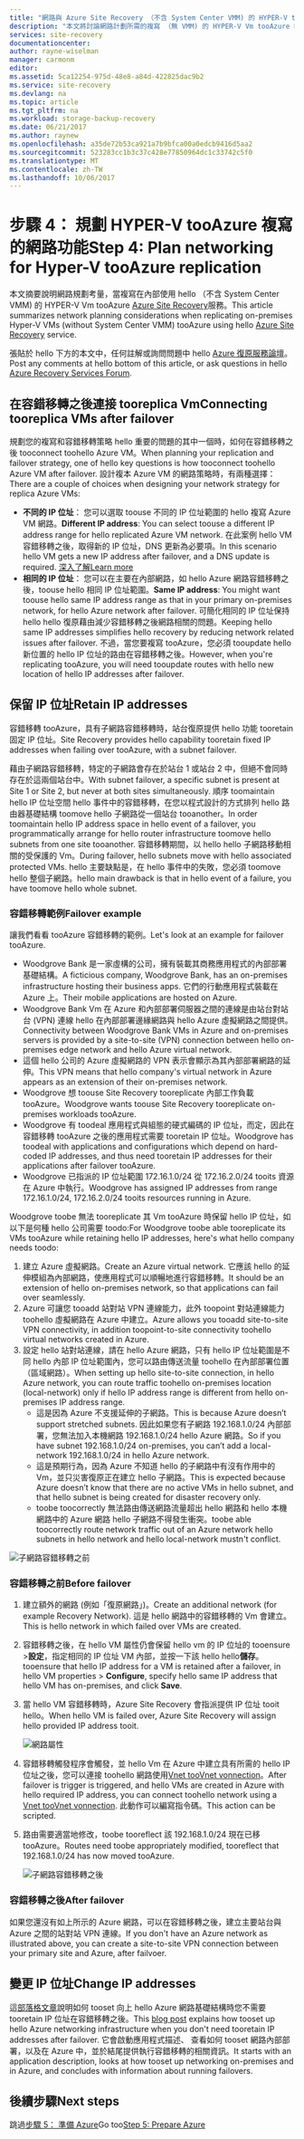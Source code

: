 ```yaml
---
title: "網路與 Azure Site Recovery （不含 System Center VMM) 的 HYPER-V tooAzure 複寫 aaaPlan |Microsoft 文件"
description: "本文將討論網路計劃所需的複寫 （無 VMM) 的 HYPER-V Vm tooAzure 時"
services: site-recovery
documentationcenter: 
author: rayne-wiselman
manager: carmonm
editor: 
ms.assetid: 5ca12254-975d-48e8-a84d-422825dac9b2
ms.service: site-recovery
ms.devlang: na
ms.topic: article
ms.tgt_pltfrm: na
ms.workload: storage-backup-recovery
ms.date: 06/21/2017
ms.author: raynew
ms.openlocfilehash: a35de72b53ca921a7b9bfca00a0edcb9416d5aa2
ms.sourcegitcommit: 523283cc1b3c37c428e77850964dc1c33742c5f0
ms.translationtype: MT
ms.contentlocale: zh-TW
ms.lasthandoff: 10/06/2017
---
```

# <a name="step-4-plan-networking-for-hyper-v-tooazure-replication"></a><span data-ttu-id="53f89-103">步驟 4： 規劃 HYPER-V tooAzure 複寫的網路功能</span><span class="sxs-lookup"><span data-stu-id="53f89-103">Step 4: Plan networking for Hyper-V tooAzure replication</span></span>

<span data-ttu-id="53f89-104">本文摘要說明網路規劃考量，當複寫在內部使用 hello （不含 System Center VMM) 的 HYPER-V Vm tooAzure [Azure Site Recovery](site-recovery-overview.md)服務。</span><span class="sxs-lookup"><span data-stu-id="53f89-104">This article summarizes network planning considerations when replicating on-premises Hyper-V VMs (without System Center VMM) tooAzure using hello [Azure Site Recovery](site-recovery-overview.md) service.</span></span>

<span data-ttu-id="53f89-105">張貼於 hello 下方的本文中，任何註解或詢問問題中 hello [Azure 復原服務論壇](https://social.msdn.microsoft.com/forums/azure/home?forum=hypervrecovmgr)。</span><span class="sxs-lookup"><span data-stu-id="53f89-105">Post any comments at hello bottom of this article, or ask questions in hello [Azure Recovery Services Forum](https://social.msdn.microsoft.com/forums/azure/home?forum=hypervrecovmgr).</span></span>


## <a name="connecting-tooreplica-vms-after-failover"></a><span data-ttu-id="53f89-106">在容錯移轉之後連接 tooreplica Vm</span><span class="sxs-lookup"><span data-stu-id="53f89-106">Connecting tooreplica VMs after failover</span></span>

<span data-ttu-id="53f89-107">規劃您的複寫和容錯移轉策略 hello 重要的問題的其中一個時，如何在容錯移轉之後 tooconnect toohello Azure VM。</span><span class="sxs-lookup"><span data-stu-id="53f89-107">When planning your replication and failover strategy, one of hello key questions is how tooconnect toohello Azure VM after failover.</span></span> <span data-ttu-id="53f89-108">設計複本 Azure VM 的網路策略時，有兩種選擇：</span><span class="sxs-lookup"><span data-stu-id="53f89-108">There are a couple of choices when designing your network strategy for replica Azure VMs:</span></span>

- <span data-ttu-id="53f89-109">**不同的 IP 位址**： 您可以選取 toouse 不同的 IP 位址範圍的 hello 複寫 Azure VM 網路。</span><span class="sxs-lookup"><span data-stu-id="53f89-109">**Different IP address**: You can select toouse a different IP address range for hello replicated Azure VM network.</span></span> <span data-ttu-id="53f89-110">在此案例 hello VM 容錯移轉之後，取得新的 IP 位址，DNS 更新為必要項。</span><span class="sxs-lookup"><span data-stu-id="53f89-110">In this scenario hello VM gets a new IP address after failover, and a DNS update is required.</span></span> [<span data-ttu-id="53f89-111">深入了解</span><span class="sxs-lookup"><span data-stu-id="53f89-111">Learn more</span></span>](site-recovery-test-failover-vmm-to-vmm.md#prepare-the-infrastructure-for-test-failover)
- <span data-ttu-id="53f89-112">**相同的 IP 位址**： 您可以在主要在內部網路，如 hello Azure 網路容錯移轉之後，toouse hello 相同 IP 位址範圍。</span><span class="sxs-lookup"><span data-stu-id="53f89-112">**Same IP address**: You might want toouse hello same IP address range as that in your primary on-premises network, for hello Azure network after failover.</span></span>  <span data-ttu-id="53f89-113">可簡化相同的 IP 位址保持 hello hello 復原藉由減少容錯移轉之後網路相關的問題。</span><span class="sxs-lookup"><span data-stu-id="53f89-113">Keeping hello same IP addresses simplifies hello recovery by reducing network related issues after failover.</span></span> <span data-ttu-id="53f89-114">不過，當您要複寫 tooAzure，您必須 tooupdate hello 新位置的 hello IP 位址的路由在容錯移轉之後。</span><span class="sxs-lookup"><span data-stu-id="53f89-114">However, when you're replicating tooAzure, you will need tooupdate routes with hello new location of hello IP addresses after failover.</span></span>


## <a name="retain-ip-addresses"></a><span data-ttu-id="53f89-115">保留 IP 位址</span><span class="sxs-lookup"><span data-stu-id="53f89-115">Retain IP addresses</span></span>

<span data-ttu-id="53f89-116">容錯移轉 tooAzure，具有子網路容錯移轉時，站台復原提供 hello 功能 tooretain 固定 IP 位址。</span><span class="sxs-lookup"><span data-stu-id="53f89-116">Site Recovery provides hello capability tooretain fixed IP addresses when failing over tooAzure, with a subnet failover.</span></span>

<span data-ttu-id="53f89-117">藉由子網路容錯移轉，特定的子網路會存在於站台 1 或站台 2 中，但絕不會同時存在於這兩個站台中。</span><span class="sxs-lookup"><span data-stu-id="53f89-117">With subnet failover, a specific subnet is present at Site 1 or Site 2, but never at both sites simultaneously.</span></span> <span data-ttu-id="53f89-118">順序 toomaintain hello IP 位址空間 hello 事件中的容錯移轉，在您以程式設計的方式排列 hello 路由器基礎結構 toomove hello 子網路從一個站台 tooanother。</span><span class="sxs-lookup"><span data-stu-id="53f89-118">In order toomaintain hello IP address space in hello event of a failover, you programmatically arrange for hello router infrastructure toomove hello subnets from one site tooanother.</span></span> <span data-ttu-id="53f89-119">容錯移轉期間，以 hello hello 子網路移動相關的受保護的 Vm。</span><span class="sxs-lookup"><span data-stu-id="53f89-119">During failover, hello subnets move with hello associated protected VMs.</span></span> <span data-ttu-id="53f89-120">hello 主要缺點是，在 hello 事件中的失敗，您必須 toomove hello 整個子網路。</span><span class="sxs-lookup"><span data-stu-id="53f89-120">hello main drawback is that in hello event of a failure, you have toomove hello whole subnet.</span></span>


### <a name="failover-example"></a><span data-ttu-id="53f89-121">容錯移轉範例</span><span class="sxs-lookup"><span data-stu-id="53f89-121">Failover example</span></span>

<span data-ttu-id="53f89-122">讓我們看看 tooAzure 容錯移轉的範例。</span><span class="sxs-lookup"><span data-stu-id="53f89-122">Let's look at an example for failover tooAzure.</span></span>

- <span data-ttu-id="53f89-123">Woodgrove Bank 是一家虛構的公司，擁有裝載其商務應用程式的內部部署基礎結構。</span><span class="sxs-lookup"><span data-stu-id="53f89-123">A ficticious company, Woodgrove Bank, has an on-premises infrastructure hosting their business apps.</span></span> <span data-ttu-id="53f89-124">它們的行動應用程式裝載在 Azure 上。</span><span class="sxs-lookup"><span data-stu-id="53f89-124">Their mobile applications are hosted on Azure.</span></span>
- <span data-ttu-id="53f89-125">Woodgrove Bank Vm 在 Azure 和內部部署伺服器之間的連線是由站台對站台 (VPN) 連線 hello 在內部部署邊緣網路與 hello Azure 虛擬網路之間提供。</span><span class="sxs-lookup"><span data-stu-id="53f89-125">Connectivity between Woodgrove Bank VMs in Azure and on-premises servers is provided by a site-to-site (VPN) connection between hello on-premises edge network and hello Azure virtual network.</span></span>
- <span data-ttu-id="53f89-126">這個 hello 公司的 Azure 虛擬網路的 VPN 表示會顯示為其內部部署網路的延伸。</span><span class="sxs-lookup"><span data-stu-id="53f89-126">This VPN means that hello company's virtual network in Azure appears as an extension of their on-premises network.</span></span>
- <span data-ttu-id="53f89-127">Woodgrove 想 toouse Site Recovery tooreplicate 內部工作負載 tooAzure。</span><span class="sxs-lookup"><span data-stu-id="53f89-127">Woodgrove wants toouse Site Recovery tooreplicate on-premises workloads tooAzure.</span></span>
 - <span data-ttu-id="53f89-128">Woodgrove 有 toodeal 應用程式與組態的硬式編碼的 IP 位址，而定，因此在容錯移轉 tooAzure 之後的應用程式需要 tooretain IP 位址。</span><span class="sxs-lookup"><span data-stu-id="53f89-128">Woodgrove has toodeal with applications and configurations which depend on hard-coded IP addresses, and thus need tooretain IP addresses for their applications after failover tooAzure.</span></span>
 - <span data-ttu-id="53f89-129">Woodgrove 已指派的 IP 位址範圍 172.16.1.0/24 從 172.16.2.0/24 tooits 資源在 Azure 中執行。</span><span class="sxs-lookup"><span data-stu-id="53f89-129">Woodgrove has assigned IP addresses from range 172.16.1.0/24, 172.16.2.0/24 tooits resources running in Azure.</span></span>


<span data-ttu-id="53f89-130">Woodgrove toobe 無法 tooreplicate 其 Vm tooAzure 時保留 hello IP 位址，如以下是何種 hello 公司需要 toodo:</span><span class="sxs-lookup"><span data-stu-id="53f89-130">For Woodgrove toobe able tooreplicate its VMs tooAzure while retaining hello IP addresses, here's what hello company needs toodo:</span></span>

1. <span data-ttu-id="53f89-131">建立 Azure 虛擬網路。</span><span class="sxs-lookup"><span data-stu-id="53f89-131">Create an Azure virtual network.</span></span> <span data-ttu-id="53f89-132">它應該 hello 的延伸模組為內部網路，使應用程式可以順暢地進行容錯移轉。</span><span class="sxs-lookup"><span data-stu-id="53f89-132">It should be an extension of hello on-premises network, so that applications can fail over seamlessly.</span></span>
2. <span data-ttu-id="53f89-133">Azure 可讓您 tooadd 站對站 VPN 連線能力，此外 toopoint 對站連線能力 toohello 虛擬網路在 Azure 中建立。</span><span class="sxs-lookup"><span data-stu-id="53f89-133">Azure allows you tooadd site-to-site VPN connectivity, in addition toopoint-to-site connectivity toohello virtual networks created in Azure.</span></span>
3. <span data-ttu-id="53f89-134">設定 hello 站對站連線，請在 hello Azure 網路，只有 hello IP 位址範圍是不同 hello 內部 IP 位址範圍內，您可以路由傳送流量 toohello 在內部部署位置 （區域網路）。</span><span class="sxs-lookup"><span data-stu-id="53f89-134">When setting up hello site-to-site connection, in hello Azure network, you can route traffic toohello on-premises location (local-network) only if hello IP address range is different from hello on-premises IP address range.</span></span>
    - <span data-ttu-id="53f89-135">這是因為 Azure 不支援延伸的子網路。</span><span class="sxs-lookup"><span data-stu-id="53f89-135">This is because Azure doesn’t support stretched subnets.</span></span> <span data-ttu-id="53f89-136">因此如果您有子網路 192.168.1.0/24 內部部署，您無法加入本機網路 192.168.1.0/24 hello Azure 網路。</span><span class="sxs-lookup"><span data-stu-id="53f89-136">So if you have subnet 192.168.1.0/24 on-premises, you can’t add a local-network 192.168.1.0/24 in hello Azure network.</span></span>
    - <span data-ttu-id="53f89-137">這是預期行為，因為 Azure 不知道 hello 的子網路中有沒有作用中的 Vm，並只災害復原正在建立 hello 子網路。</span><span class="sxs-lookup"><span data-stu-id="53f89-137">This is expected because Azure doesn’t know that there are no active VMs in hello subnet, and that hello subnet is being created for disaster recovery only.</span></span>
    - <span data-ttu-id="53f89-138">toobe toocorrectly 無法路由傳送網路流量超出 hello 網路和 hello 本機網路中的 Azure 網路 hello 子網路不得發生衝突。</span><span class="sxs-lookup"><span data-stu-id="53f89-138">toobe able toocorrectly route network traffic out of an Azure network hello subnets in hello network and hello local-network mustn't conflict.</span></span>

![子網路容錯移轉之前](./media/hyper-v-site-walkthrough-network/network-design7.png)

### <a name="before-failover"></a><span data-ttu-id="53f89-140">容錯移轉之前</span><span class="sxs-lookup"><span data-stu-id="53f89-140">Before failover</span></span>

1. <span data-ttu-id="53f89-141">建立額外的網路 (例如「復原網路」)。</span><span class="sxs-lookup"><span data-stu-id="53f89-141">Create an additional network (for example Recovery Network).</span></span> <span data-ttu-id="53f89-142">這是 hello 網路中的容錯移轉的 Vm 會建立。</span><span class="sxs-lookup"><span data-stu-id="53f89-142">This is hello network in which failed over VMs are created.</span></span>
2. <span data-ttu-id="53f89-143">容錯移轉之後，在 hello VM 屬性仍會保留 hello vm 的 IP 位址的 tooensure >**設定**，指定相同的 IP 位址 VM 內部，並按一下該 hello hello**儲存**。</span><span class="sxs-lookup"><span data-stu-id="53f89-143">tooensure that hello IP address for a VM is retained after a failover, in hello VM properties > **Configure**, specify hello same IP address that hello VM has on-premises, and click **Save**.</span></span>
3. <span data-ttu-id="53f89-144">當 hello VM 容錯移轉時，Azure Site Recovery 會指派提供 IP 位址 tooit hello。</span><span class="sxs-lookup"><span data-stu-id="53f89-144">When hello VM is failed over, Azure Site Recovery will assign hello provided IP address tooit.</span></span>

    ![網路屬性](./media/hyper-v-site-walkthrough-network/network-design8.png)

4. <span data-ttu-id="53f89-146">容錯移轉觸發程序會觸發，並 hello Vm 在 Azure 中建立具有所需的 hello IP 位址之後，您可以連接 toohello 網路使用[Vnet tooVnet vonnection](../vpn-gateway/virtual-networks-configure-vnet-to-vnet-connection.md)。</span><span class="sxs-lookup"><span data-stu-id="53f89-146">After failover is trigger is triggered, and hello VMs are created in Azure with hello required IP address, you can connect toohello network using a [Vnet tooVnet vonnection](../vpn-gateway/virtual-networks-configure-vnet-to-vnet-connection.md).</span></span> <span data-ttu-id="53f89-147">此動作可以編寫指令碼。</span><span class="sxs-lookup"><span data-stu-id="53f89-147">This action can be scripted.</span></span>
5. <span data-ttu-id="53f89-148">路由需要適當地修改，toobe tooreflect 該 192.168.1.0/24 現在已移 tooAzure。</span><span class="sxs-lookup"><span data-stu-id="53f89-148">Routes need toobe appropriately modified, tooreflect that 192.168.1.0/24 has now moved tooAzure.</span></span>

    ![子網路容錯移轉之後](./media/hyper-v-site-walkthrough-network/network-design9.png)

### <a name="after-failover"></a><span data-ttu-id="53f89-150">容錯移轉之後</span><span class="sxs-lookup"><span data-stu-id="53f89-150">After failover</span></span>

<span data-ttu-id="53f89-151">如果您還沒有如上所示的 Azure 網路，可以在容錯移轉之後，建立主要站台與 Azure 之間的站對站 VPN 連線。</span><span class="sxs-lookup"><span data-stu-id="53f89-151">If you don't have an Azure network as illustrated above, you can create a site-to-site VPN connection between your primary site and Azure, after failvoer.</span></span>

## <a name="change-ip-addresses"></a><span data-ttu-id="53f89-152">變更 IP 位址</span><span class="sxs-lookup"><span data-stu-id="53f89-152">Change IP addresses</span></span>

<span data-ttu-id="53f89-153">這[部落格文章](http://azure.microsoft.com/blog/2014/09/04/networking-infrastructure-setup-for-microsoft-azure-as-a-disaster-recovery-site/)說明如何 tooset 向上 hello Azure 網路基礎結構時您不需要 tooretain IP 位址在容錯移轉之後。</span><span class="sxs-lookup"><span data-stu-id="53f89-153">This [blog post](http://azure.microsoft.com/blog/2014/09/04/networking-infrastructure-setup-for-microsoft-azure-as-a-disaster-recovery-site/) explains how tooset up hello Azure networking infrastructure when you don't need tooretain IP addresses after failover.</span></span> <span data-ttu-id="53f89-154">它會啟動應用程式描述、 查看如何 tooset 網路內部部署，以及在 Azure 中，並於結尾提供執行容錯移轉的相關資訊。</span><span class="sxs-lookup"><span data-stu-id="53f89-154">It starts with an application description, looks at how tooset up networking on-premises and in Azure, and concludes with information about running failovers.</span></span>  

## <a name="next-steps"></a><span data-ttu-id="53f89-155">後續步驟</span><span class="sxs-lookup"><span data-stu-id="53f89-155">Next steps</span></span>

<span data-ttu-id="53f89-156">跳過[步驟 5： 準備 Azure](hyper-v-site-walkthrough-prepare-azure.md)</span><span class="sxs-lookup"><span data-stu-id="53f89-156">Go too[Step 5: Prepare Azure](hyper-v-site-walkthrough-prepare-azure.md)</span></span>
